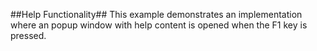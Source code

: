 ##Help Functionality##
This example demonstrates an implementation where an popup window with help content is opened when the F1 key is pressed.
